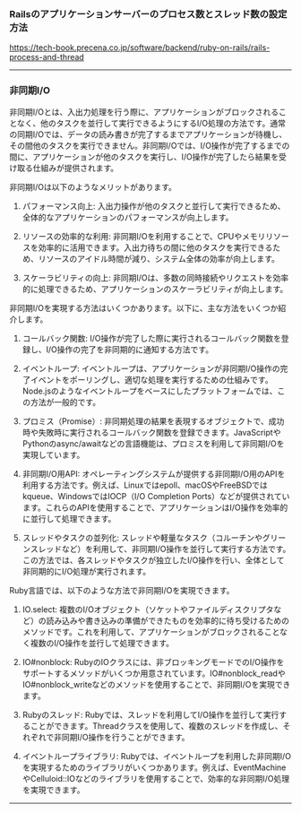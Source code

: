 ### Railsのアプリケーションサーバーのプロセス数とスレッド数の設定方法

https://tech-book.precena.co.jp/software/backend/ruby-on-rails/rails-process-and-thread

----

### 非同期I/O

非同期I/Oとは、入出力処理を行う際に、アプリケーションがブロックされることなく、他のタスクを並行して実行できるようにするI/O処理の方法です。通常の同期I/Oでは、データの読み書きが完了するまでアプリケーションが待機し、その間他のタスクを実行できません。非同期I/Oでは、I/O操作が完了するまでの間に、アプリケーションが他のタスクを実行し、I/O操作が完了したら結果を受け取る仕組みが提供されます。

非同期I/Oは以下のようなメリットがあります。

1. パフォーマンス向上: 入出力操作が他のタスクと並行して実行できるため、全体的なアプリケーションのパフォーマンスが向上します。

2. リソースの効率的な利用: 非同期I/Oを利用することで、CPUやメモリリソースを効率的に活用できます。入出力待ちの間に他のタスクを実行できるため、リソースのアイドル時間が減り、システム全体の効率が向上します。

3. スケーラビリティの向上: 非同期I/Oは、多数の同時接続やリクエストを効率的に処理できるため、アプリケーションのスケーラビリティが向上します。

非同期I/Oを実現する方法はいくつかあります。以下に、主な方法をいくつか紹介します。

1. コールバック関数: I/O操作が完了した際に実行されるコールバック関数を登録し、I/O操作の完了を非同期的に通知する方法です。

2. イベントループ: イベントループは、アプリケーションが非同期I/O操作の完了イベントをポーリングし、適切な処理を実行するための仕組みです。Node.jsのようなイベントループをベースにしたプラットフォームでは、この方法が一般的です。

3. プロミス（Promise）: 非同期処理の結果を表現するオブジェクトで、成功時や失敗時に実行されるコールバック関数を登録できます。JavaScriptやPythonのasync/awaitなどの言語機能は、プロミスを利用して非同期I/Oを実現しています。

4. 非同期I/O用API: オペレーティングシステムが提供する非同期I/O用のAPIを利用する方法です。例えば、Linuxではepoll、macOSやFreeBSDではkqueue、WindowsではIOCP（I/O Completion Ports）などが提供されています。これらのAPIを使用することで、アプリケーションはI/O操作を効率的に並行して処理できます。

5. スレッドやタスクの並列化: スレッドや軽量なタスク（コルーチンやグリーンスレッドなど）を利用して、非同期I/O操作を並行して実行する方法です。この方法では、各スレッドやタスクが独立したI/O操作を行い、全体として非同期的にI/O処理が実行されます。

Ruby言語では、以下のような方法で非同期I/Oを実現できます。

1. IO.select: 複数のI/Oオブジェクト（ソケットやファイルディスクリプタなど）の読み込みや書き込みの準備ができたものを効率的に待ち受けるためのメソッドです。これを利用して、アプリケーションがブロックされることなく複数のI/O操作を並行して処理できます。

2. IO#nonblock: RubyのIOクラスには、非ブロッキングモードでのI/O操作をサポートするメソッドがいくつか用意されています。IO#nonblock_readやIO#nonblock_writeなどのメソッドを使用することで、非同期I/Oを実現できます。

3. Rubyのスレッド: Rubyでは、スレッドを利用してI/O操作を並行して実行することができます。Threadクラスを使用して、複数のスレッドを作成し、それぞれで非同期I/O操作を行うことができます。

4. イベントループライブラリ: Rubyでは、イベントループを利用した非同期I/Oを実現するためのライブラリがいくつかあります。例えば、EventMachineやCelluloid::IOなどのライブラリを使用することで、効率的な非同期I/O処理を実現できます。

----

